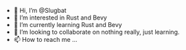 - 👋 Hi, I’m @Slugbat
- 👀 I’m interested in Rust and Bevy
- 🌱 I’m currently learning Rust and Bevy
- 💞️ I’m looking to collaborate on nothing really, just learning.
- 📫 How to reach me ...

<!---
Slugbat/Slugbat is a ✨ special ✨ repository because its `README.md` (this file) appears on your GitHub profile.
You can click the Preview link to take a look at your changes.
--->
